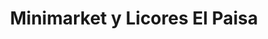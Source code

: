 ---
title: "Minimarket y Licores El Paisa"
url: /cali/minimarket-y-licores-el-paisa/
shop: alcohol
---
